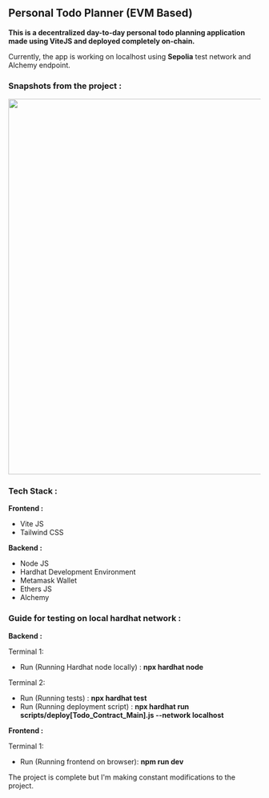 <h2>Personal Todo Planner (EVM Based)</h2>

<b>This is a decentralized day-to-day personal todo planning application made using ViteJS and deployed completely on-chain.</b>

Currently, the app is working on localhost using <b>Sepolia</b> test network and Alchemy endpoint.

<h3><b>Snapshots from the project :</b></h3>

<img src="https://github.com/rohitroy-github/vite-personal-todo-planner-dapp/assets/68563695/04f556e2-505c-4d25-b278-ed1c56960803" width="750">

<h3><b>Tech Stack :</b></h3>

<b>Frontend :</b>

<ul>
    <li>Vite JS</li>
    <li>Tailwind CSS</li>
</ul>

<b>Backend :</b>

<ul>
    <li>Node JS</li>
    <li>Hardhat Development Environment</li>
    <li>Metamask Wallet</li>
    <li>Ethers JS</li>
    <li>Alchemy</li>
</ul>

<h3><b>Guide for testing on local hardhat network :</b></h3>

<b>Backend :</b>

Terminal 1:

<ul>
    <li>Run (Running Hardhat node locally) : <b>npx hardhat node</b></li>
</ul>

Terminal 2:

<ul>
    <li>Run (Running tests) : <b>npx hardhat test</b></li>
    <li>Run (Running deployment script) : <b>npx hardhat run scripts/deploy[Todo_Contract_Main].js --network localhost</b></li>
</ul>

<b>Frontend :</b>

Terminal 1:

<ul>
    <li>Run (Running frontend on browser): <b>npm run dev</b></li>
</ul>

The project is complete but I'm making constant modifications to the project.

